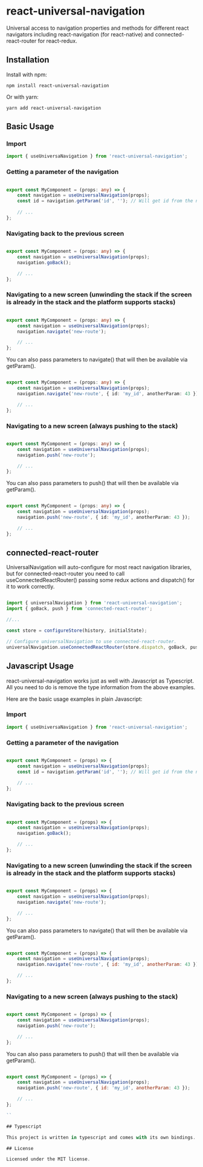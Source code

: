 # react-universal-navigation
Universal access to navigation properties and methods for different react navigators including react-navigation (for react-native) and connected-react-router for react-redux.

## Installation

Install with npm:

```shell
npm install react-universal-navigation
```

Or with yarn:

```shell
yarn add react-universal-navigation
```

## Basic Usage

### Import
```ts
import { useUniversaNavigation } from 'react-universal-navigation';
```

### Getting a parameter of the navigation

```ts

export const MyComponent = (props: any) => {
    const navigation = useUniversalNavigation(props);
    const id = navigation.getParam('id', ''); // Will get id from the navigation's parameters, or '' if it has not been provided.
    
	// ...
};

```

### Navigating back to the previous screen

```ts

export const MyComponent = (props: any) => {
    const navigation = useUniversalNavigation(props);
    navigation.goBack();

	// ...
};

```

### Navigating to a new screen (unwinding the stack if the screen is already in the stack and the platform supports stacks)

```ts

export const MyComponent = (props: any) => {
    const navigation = useUniversalNavigation(props);
    navigation.navigate('new-route');

	// ...
};

```

You can also pass parameters to navigate() that will then be available via getParam().


```ts

export const MyComponent = (props: any) => {
    const navigation = useUniversalNavigation(props);
    navigation.navigate('new-route', { id: 'my_id', anotherParam: 43 });

	// ...
};

```

### Navigating to a new screen (always pushing to the stack)

```ts

export const MyComponent = (props: any) => {
    const navigation = useUniversalNavigation(props);
    navigation.push('new-route');

	// ...
};

```

You can also pass parameters to push() that will then be available via getParam().


```ts

export const MyComponent = (props: any) => {
    const navigation = useUniversalNavigation(props);
    navigation.push('new-route', { id: 'my_id', anotherParam: 43 });

	// ...
};

```


## connected-react-router

UniversalNavigation will auto-configure for most react navigation libraries, but for
connected-react-router you need to call useConnectedReactRouter() passing some redux actions and dispatch()
for it to work correctly.

```ts

import { universalNavigation } from 'react-universal-navigation';
import { goBack, push } from 'connected-react-router';

//...

const store = configureStore(history, initialState);

// Configure universalNavigation to use connected-react-router.
universalNavigation.useConnectedReactRouter(store.dispatch, goBack, push);

```


## Javascript Usage

react-universal-navigation works just as well with Javascript as Typescript.  All you need to do is
remove the type information from the above examples.

Here are the basic usage examples in plain Javascript:

### Import
```js
import { useUniversaNavigation } from 'react-universal-navigation';
```

### Getting a parameter of the navigation

```js

export const MyComponent = (props) => {
    const navigation = useUniversalNavigation(props);
    const id = navigation.getParam('id', ''); // Will get id from the navigation's parameters, or '' if it has not been provided.
    
	// ...
};

```

### Navigating back to the previous screen

```ts

export const MyComponent = (props) => {
    const navigation = useUniversalNavigation(props);
    navigation.goBack();

	// ...
};

```

### Navigating to a new screen (unwinding the stack if the screen is already in the stack and the platform supports stacks)

```js

export const MyComponent = (props) => {
    const navigation = useUniversalNavigation(props);
    navigation.navigate('new-route');

	// ...
};

```

You can also pass parameters to navigate() that will then be available via getParam().


```js

export const MyComponent = (props) => {
    const navigation = useUniversalNavigation(props);
    navigation.navigate('new-route', { id: 'my_id', anotherParam: 43 });

	// ...
};

```

### Navigating to a new screen (always pushing to the stack)

```js

export const MyComponent = (props) => {
    const navigation = useUniversalNavigation(props);
    navigation.push('new-route');

	// ...
};

```

You can also pass parameters to push() that will then be available via getParam().


```js

export const MyComponent = (props) => {
    const navigation = useUniversalNavigation(props);
    navigation.push('new-route', { id: 'my_id', anotherParam: 43 });

	// ...
};

``

## Typescript

This project is written in typescript and comes with its own bindings.

## License

Licensed under the MIT license.